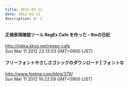 ```yaml
---
title: 2012-03-11
date: 2012-03-11
description: B! 2
---
```


#### 正規表現確認ツール RegEx Cafe を作った - 9mの日記
http://lokka.kksg.net/regex-cafe<br>
Sun Mar 11 2012 23:13:03 GMT+0900 (JST)<br>


#### フリーフォントやさしさゴシックのダウンロード | フォントな
http://www.fontna.com/blog/379/<br>
Sun Mar 11 2012 16:22:59 GMT+0900 (JST)<br>


